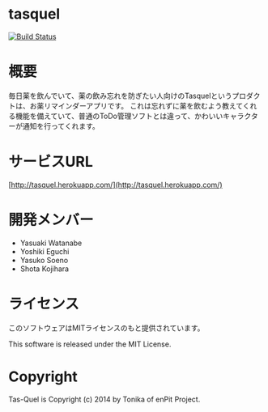 tasquel
===========
[![Build Status](https://travis-ci.org/enPIT-Tonika/tasquel.svg?branch=master)](https://travis-ci.org/enPIT-Tonika/tasquel)

# 概要
毎日薬を飲んでいて、薬の飲み忘れを防ぎたい人向けのTasquelというプロダクトは、お薬リマインダーアプリです。 これは忘れずに薬を飲むよう教えてくれる機能を備えていて、普通のToDo管理ソフトとは違って、かわいいキャラクターが通知を行ってくれます。

# サービスURL
[http://tasquel.herokuapp.com/](http://tasquel.herokuapp.com/)

# 開発メンバー
- Yasuaki Watanabe
- Yoshiki Eguchi
- Yasuko Soeno
- Shota Kojihara

# ライセンス
このソフトウェアはMITライセンスのもと提供されています。

This software is released under the MIT License.

# Copyright
Tas-Quel is Copyright (c) 2014 by Tonika of enPit Project.

